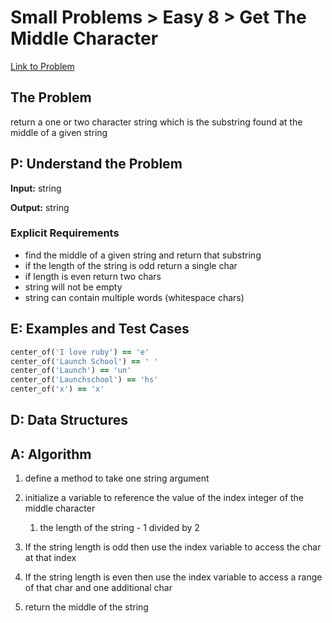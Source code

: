 # Small Problems > Easy 8 > Get The Middle Character

[Link to Problem](https://launchschool.com/exercises/365dfb8b)

## The Problem

return a one or two character string which is the substring found at the middle of a given string

## P: Understand the Problem

**Input:** string

**Output:** string

### Explicit Requirements

- find the middle of a given string and return that substring
- if the length of the string is odd return a single char
- if length is even return two chars
- string will not be empty
- string can contain multiple words (whitespace chars)


## E: Examples and Test Cases

```ruby
center_of('I love ruby') == 'e'
center_of('Launch School') == ' '
center_of('Launch') == 'un'
center_of('Launchschool') == 'hs'
center_of('x') == 'x'
```

## D: Data Structures




## A: Algorithm

1. define a method to take one string argument
1. initialize a variable to reference the value of the index integer of the middle character
   1. the length of the string - 1 divided by 2

1. If the string length is odd then use the index variable to access the char at that index
1. If the string length is even then use the index variable to access a range of that char and one additional char
1. return the middle of the string

